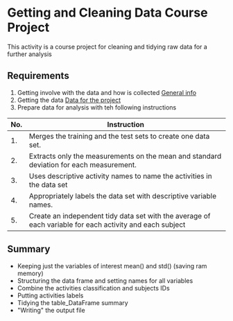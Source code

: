 
# Getting and Cleaning Data Course Project

This activity is a course project for cleaning and tidying raw data for a further analysis

## Requirements
1. Getting involve with the data and how is collected [General info](http://archive.ics.uci.edu/ml/datasets/Human+Activity+Recognition+Using+Smartphones)
2. Getting the data [Data for the project](https://d396qusza40orc.cloudfront.net/getdata%2Fprojectfiles%2FUCI%20HAR%20Dataset.zip)
3. Prepare data for analysis with teh following instructions

|No.|Instruction|
|---|---|
|1.|Merges the training and the test sets to create one data set.|
|2.|Extracts only the measurements on the mean and standard deviation for each measurement.|
|3.|Uses descriptive activity names to name the activities in the data set|
|4.|Appropriately labels the data set with descriptive variable names.|
|5.|Create an independent tidy data set with the average of each variable for each activity and each subject|


## Summary

- Keeping just the variables of interest mean() and std()  (saving ram memory)
- Structuring the data frame and setting names for all variables
- Combine the activities classification and subjects IDs
- Putting activities labels
- Tidying the table_DataFrame summary
- "Writing" the output file
